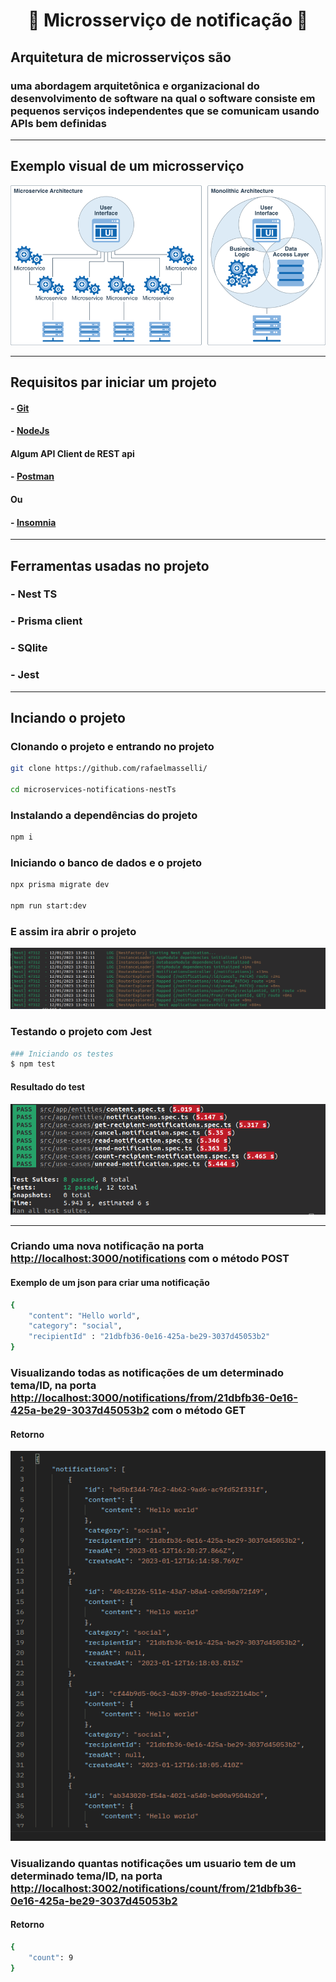 <h1 align=center >💬 Microsserviço de notificação 💬</h1>

## Arquitetura de microsserviços são

### uma abordagem arquitetônica e organizacional do desenvolvimento de software na qual o software consiste em pequenos serviços independentes que se comunicam usando APIs bem definidas

<hr>

## Exemplo visual de um microsserviço

![arquitetura de microsserviços](/.github/architecture.png)

<hr>

## Requisitos par iniciar um projeto

#### - [Git](https://git-scm.com/)

#### - [NodeJs](https://nodejs.org/en/)

#### Algum API Client de REST api

#### - [Postman](https://www.postman.com/)

#### Ou

#### - [Insomnia](https://insomnia.rest/download)

<hr>

## Ferramentas usadas no projeto

### - Nest TS

### - Prisma client

### - SQlite

### - Jest

<hr>

## Inciando o projeto

### Clonando o projeto e entrando no projeto

```bash
git clone https://github.com/rafaelmasselli/

cd microservices-notifications-nestTs
```

### Instalando a dependências do projeto

```bash
npm i
```

### Iniciando o banco de dados e o projeto

```bash
npx prisma migrate dev

npm run start:dev
```

### E assim ira abrir o projeto

![Projeto rodando](./.github/project-started.png)

### Testando o projeto com Jest

```bash
### Iniciando os testes
$ npm test
```

#### Resultado do test

![terminal de teste do projeto](./.github/test-projet.png)

<hr>

### Criando uma nova notificação na porta <http://localhost:3000/notifications> com o método POST

#### Exemplo de um json para criar uma notificação

```bash
{
    "content": "Hello world",
    "category": "social",
    "recipientId" : "21dbfb36-0e16-425a-be29-3037d45053b2"
}
```

### Visualizando todas as notificações de um determinado tema/ID, na porta <http://localhost:3000/notifications/from/21dbfb36-0e16-425a-be29-3037d45053b2> com o método GET

#### Retorno

![Resultado das notificações](/.github/result-notifications.png)

### Visualizando quantas notificações um usuario tem de um determinado tema/ID, na porta <http://localhost:3002/notifications/count/from/21dbfb36-0e16-425a-be29-3037d45053b2>

#### Retorno

```bash
{
    "count": 9
}
```
